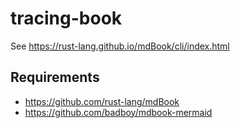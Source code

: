# tracing-book

See https://rust-lang.github.io/mdBook/cli/index.html

## Requirements
- https://github.com/rust-lang/mdBook
- https://github.com/badboy/mdbook-mermaid
